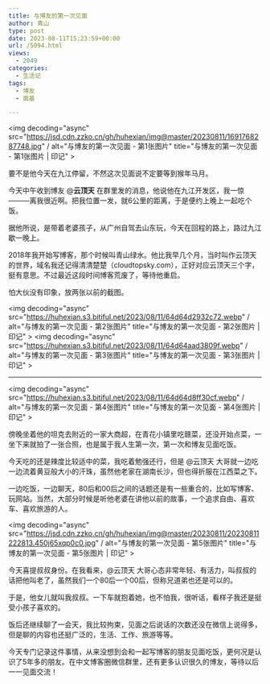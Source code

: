 ```yaml
---
title: 与博友的第一次见面
author: 青山
type: post
date: 2023-08-11T15:23:59+00:00
url: /5094.html
views:
  - 2049
categories:
  - 生活记
tags:
  - 博友
  - 面基

---
```

<img decoding="async" src="https://jsd.cdn.zzko.cn/gh/huhexian/img@master/20230811/1691768287748.jpg" / alt="与博友的第一次见面 - 第1张图片" title="与博友的第一次见面 - 第1张图片 | 印记" >

要不是他今天在九江停留，不然这次见面说不定要等到猴年马月。

今天中午收到博友 @**云顶天** 在群里发的消息，他说他在九江开发区，我一惊———离我很近啊。把我位置一发，就6公里的距离，于是便约上晚上一起吃个饭。

据他所说，是带着老婆孩子，从广州自驾去山东玩，今天在回程的路上，路过九江歇一晚上。

2018年我开始写博客，那个时候叫青山绿水。他比我早几个月，当时叫作云顶天的世界，域名我还记得清清楚楚（cloudtopsky.com），正好对应云顶天三个字，挺有意思。不过最近这段时间博客荒废了，等待他重启。

怕大伙没有印象，放两张以前的截图。

<img decoding="async" src="https://huhexian.s3.bitiful.net/2023/08/11/64d64d2932c72.webp" / alt="与博友的第一次见面 - 第2张图片" title="与博友的第一次见面 - 第2张图片 | 印记" > <img decoding="async" src="https://huhexian.s3.bitiful.net/2023/08/11/64d64aad3809f.webp" / alt="与博友的第一次见面 - 第3张图片" title="与博友的第一次见面 - 第3张图片 | 印记" >

* * *

<img decoding="async" src="https://huhexian.s3.bitiful.net/2023/08/11/64d64d8ff30cf.webp" / alt="与博友的第一次见面 - 第4张图片" title="与博友的第一次见面 - 第4张图片 | 印记" >

傍晚坐着他的坦克去附近的一家大商超，在青花小镇里吃赣菜，还没开始点菜，一坐下来就拍了一张合照，也是属于我人生第一次，第一次和博友见面吃饭。

今天吃的还是辣度比较适中的菜，我吃着勉强还行，但是 @云顶天 大哥就一边吃一边流着黄豆般大小的汗珠，虽然他老家在湖南长沙，但也得折服在江西菜之下。

一边吃饭，一边聊天，80后和00后之间的话题还是有一些重合的，比如写博客、玩网站。当然，大部分时候是听他老婆在讲他以前的故事，一个追求自由、喜欢车、喜欢旅游的人。

<img decoding="async" src="https://jsd.cdn.zzko.cn/gh/huhexian/img@master/20230811/20230811222813.450j65xqp0c0.jpg" / alt="与博友的第一次见面 - 第5张图片" title="与博友的第一次见面 - 第5张图片 | 印记" >

今天喜提叔叔身份。在我看来，@云顶天 大哥心态非常年轻、有活力，叫叔叔的话把他叫老了，虽然我们一个80后一个00后，但称兄道弟也还是可以的。

于是，他女儿就叫我叔叔。一下车就抱着她，也不怕我，很听话，看样子我还是挺受小孩子喜欢的。

饭后还继续聊了一会天，我比较拘束，见面之后说话的次数还没在微信上说得多，但是聊的内容也还挺广泛的，生活、工作、旅游等等。

今天专门记录这件事情，从来没想到会和一起写博客的朋友见面吃饭，更何况是认识了5年多的朋友。在中文博客圈微信群里，还有更多认识很久的博友，等待以后一一见面交流！